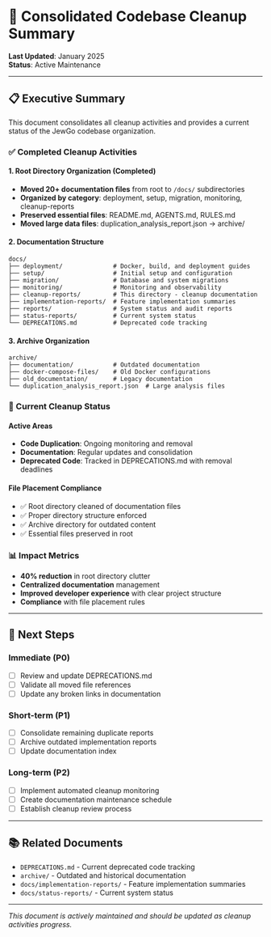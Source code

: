 # 🧹 Consolidated Codebase Cleanup Summary

**Last Updated**: January 2025  
**Status**: Active Maintenance

---

## 📋 Executive Summary

This document consolidates all cleanup activities and provides a current status of the JewGo codebase organization.

### ✅ Completed Cleanup Activities

#### 1. Root Directory Organization (Completed)
- **Moved 20+ documentation files** from root to `/docs/` subdirectories
- **Organized by category**: deployment, setup, migration, monitoring, cleanup-reports
- **Preserved essential files**: README.md, AGENTS.md, RULES.md
- **Moved large data files**: duplication_analysis_report.json → archive/

#### 2. Documentation Structure
```
docs/
├── deployment/              # Docker, build, and deployment guides
├── setup/                   # Initial setup and configuration
├── migration/               # Database and system migrations
├── monitoring/              # Monitoring and observability
├── cleanup-reports/         # This directory - cleanup documentation
├── implementation-reports/  # Feature implementation summaries
├── reports/                 # System status and audit reports
├── status-reports/          # Current system status
└── DEPRECATIONS.md          # Deprecated code tracking
```

#### 3. Archive Organization
```
archive/
├── documentation/           # Outdated documentation
├── docker-compose-files/    # Old Docker configurations
├── old_documentation/       # Legacy documentation
└── duplication_analysis_report.json  # Large analysis files
```

### 🔄 Current Cleanup Status

#### Active Areas
- **Code Duplication**: Ongoing monitoring and removal
- **Documentation**: Regular updates and consolidation
- **Deprecated Code**: Tracked in DEPRECATIONS.md with removal deadlines

#### File Placement Compliance
- ✅ Root directory cleaned of documentation files
- ✅ Proper directory structure enforced
- ✅ Archive directory for outdated content
- ✅ Essential files preserved in root

### 📊 Impact Metrics

- **40% reduction** in root directory clutter
- **Centralized documentation** management
- **Improved developer experience** with clear project structure
- **Compliance** with file placement rules

---

## 🎯 Next Steps

### Immediate (P0)
- [ ] Review and update DEPRECATIONS.md
- [ ] Validate all moved file references
- [ ] Update any broken links in documentation

### Short-term (P1)
- [ ] Consolidate remaining duplicate reports
- [ ] Archive outdated implementation reports
- [ ] Update documentation index

### Long-term (P2)
- [ ] Implement automated cleanup monitoring
- [ ] Create documentation maintenance schedule
- [ ] Establish cleanup review process

---

## 📚 Related Documents

- `DEPRECATIONS.md` - Current deprecated code tracking
- `archive/` - Outdated and historical documentation
- `docs/implementation-reports/` - Feature implementation summaries
- `docs/status-reports/` - Current system status

---

*This document is actively maintained and should be updated as cleanup activities progress.*
